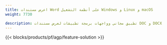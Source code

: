 ```yaml
---
title: اعرض مستندات Word على أنظمة التشغيل Windows و Linux و macOS 
weight: 7730

description: تطبيق مجاني وواجهات برمجة تطبيقات لعرض مستندات DOC و DOCX و ODT كصفحات
---
```


{{< blocks/products/pf/agp/feature-solution >}} 

